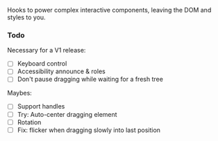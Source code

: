 Hooks to power complex interactive components, leaving the DOM and styles to you.

### Todo

Necessary for a V1 release:

- [ ] Keyboard control
- [ ] Accessibility announce & roles
- [ ] Don't pause dragging while waiting for a fresh tree

Maybes:

- [ ] Support handles
- [ ] Try: Auto-center dragging element
- [ ] Rotation
- [ ] Fix: flicker when dragging slowly into last position
